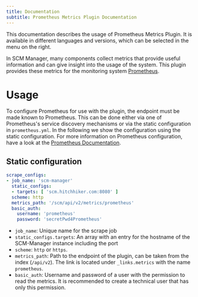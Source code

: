 ```yaml
---
title: Documentation
subtitle: Prometheus Metrics Plugin Documentation
---
```

This documentation describes the usage of Prometheus Metrics Plugin. It is available in different languages and versions, which can be selected in the menu on the right.

In SCM Manager, many components collect metrics that provide useful information and can give insight into the usage of the system. This plugin provides these metrics for the monitoring system [Prometheus](https://prometheus.io/).

# Usage

To configure Prometheus for use with the plugin, the endpoint must be made known to Prometheus. This can be done either via one of Prometheus's service discovery mechanisms or via the static configuration in `prometheus.yml`. In the following we show the configuration using the static configuration. For more information on Prometheus configuration, have a look at the [Prometheus Documentation](https://prometheus.io/docs/prometheus/latest/configuration/configuration/).

## Static configuration

```yaml
scrape_configs:
- job_name: 'scm-manager'
  static_configs:
  - targets: [ 'scm.hitchhiker.com:8080' ]
  scheme: http
  metrics_path: '/scm/api/v2/metrics/prometheus'
  basic_auth:
    username: 'prometheus'
    password: 'secretPwd4Prometheus'
```

* `job_name`: Unique name for the scrape job
* `static_configs.targets`: An array with an entry for the hostname of the SCM-Manager instance including the port
* `scheme`: `http` or `https`.
* `metrics_path`: Path to the endpoint of the plugin, can be taken from the index (`/api/v2`). The link is located under `_links.metrics` with the name `prometheus`.
* `basic_auth`: Username and password of a user with the permission to read the metrics. It is recommended to create a technical user that has only this permission.

